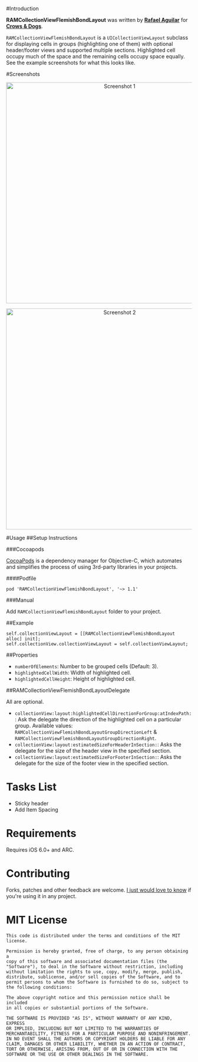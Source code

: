 #Introduction

**RAMCollectionViewFlemishBondLayout** was written by **[Rafael Aguilar](https://twitter.com/rais38)** for **[Crows & Dogs](http://www.crowsanddogs.com)**.

`RAMCollectionViewFlemishBondLayout` is a `UICollectionViewLayout` subclass for displaying cells in groups (highlighting one of them) with optional header/footer views and supported multiple sections. Highlighted cell occupy much of the space and the remaining cells occupy space equally. See the example screenshots for what this looks like.

#Screenshots

<p align="center" >
  <img src="https://raw.github.com/TopicSo/RAMCollectionViewFlemishBondLayout/master/Screenshots/screenshot1.png" alt="Screenshot 1" title="Screenshot 1" height="600">
</p>
<p align="center" >
  <img src="https://raw.github.com/TopicSo/RAMCollectionViewFlemishBondLayout/master/Screenshots/screenshot2.png" alt="Screenshot 2" title="Screenshot 2" height="600">
</p>

#Usage
##Setup Instructions

###Cocoapods

[CocoaPods](http://cocoapods.org) is a dependency manager for Objective-C, which automates and simplifies the process of using 3rd-party libraries in your projects.

####Podfile

	pod 'RAMCollectionViewFlemishBondLayout', '~> 1.1'

###Manual

Add `RAMCollectionViewFlemishBondLayout` folder to your project.

##Example

	self.collectionViewLayout = [[RAMCollectionViewFlemishBondLayout alloc] init];
    self.collectionView.collectionViewLayout = self.collectionViewLayout;

##Properties

* `numberOfElements`: Number to be grouped cells (Default: 3).
* `highlightedCellWidth`: Width of highlighted cell.
* `highlightedCellHeight`: Height of highlighted cell.

##RAMCollectionViewFlemishBondLayoutDelegate

All are optional.

* `collectionView:layout:highlightedCellDirectionForGroup:atIndexPath:`: Ask the delegate the direction of the highlighted cell on a particular group. Available values: `RAMCollectionViewFlemishBondLayoutGroupDirectionLeft` & `RAMCollectionViewFlemishBondLayoutGroupDirectionRight`.
* `collectionView:layout:estimatedSizeForHeaderInSection:`: Asks the delegate for the size of the header view in the specified section.
* `collectionView:layout:estimatedSizeForFooterInSection:`: Asks the delegate for the size of the footer view in the specified section.

# Tasks List
* Sticky header
* Add Item Spacing

# Requirements

Requires iOS 6.0+ and ARC.

# Contributing

Forks, patches and other feedback are welcome. [I just would love to know](mailto:rais38@gmail.com) if you're using it in any project.

# MIT License

    This code is distributed under the terms and conditions of the MIT license.

    Permission is hereby granted, free of charge, to any person obtaining a
    copy of this software and associated documentation files (the
    "Software"), to deal in the Software without restriction, including
    without limitation the rights to use, copy, modify, merge, publish,
    distribute, sublicense, and/or sell copies of the Software, and to
    permit persons to whom the Software is furnished to do so, subject to
    the following conditions:

    The above copyright notice and this permission notice shall be included
    in all copies or substantial portions of the Software.

    THE SOFTWARE IS PROVIDED "AS IS", WITHOUT WARRANTY OF ANY KIND, EXPRESS
    OR IMPLIED, INCLUDING BUT NOT LIMITED TO THE WARRANTIES OF
    MERCHANTABILITY, FITNESS FOR A PARTICULAR PURPOSE AND NONINFRINGEMENT.
    IN NO EVENT SHALL THE AUTHORS OR COPYRIGHT HOLDERS BE LIABLE FOR ANY
    CLAIM, DAMAGES OR OTHER LIABILITY, WHETHER IN AN ACTION OF CONTRACT,
    TORT OR OTHERWISE, ARISING FROM, OUT OF OR IN CONNECTION WITH THE
    SOFTWARE OR THE USE OR OTHER DEALINGS IN THE SOFTWARE.

